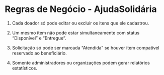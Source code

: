 # Regras de Negócio - AjudaSolidária

1. Cada doador só pode editar ou excluir os itens que ele cadastrou.

2. Um mesmo item não pode estar simultaneamente com status “Disponível” e “Entregue”.

3. Solicitação só pode ser marcada “Atendida” se houver item compatível reservado ao beneficiário.

4. Somente administradores ou  organizações podem gerar relatórios estatísticos.
